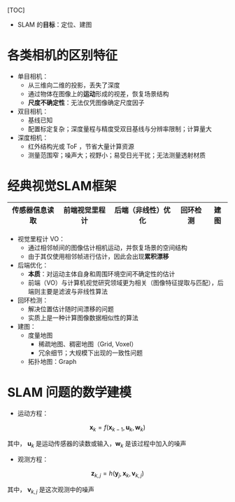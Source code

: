 [TOC]

* SLAM 的**目标**：定位、建图

# 各类相机的区别特征

* 单目相机：
  * 从三维向二维的投影，丢失了深度
  * 通过物体在图像上的**运动**形成的视差，恢复场景结构
  * **尺度不确定性**：无法仅凭图像确定尺度因子
* 双目相机：
  * 基线已知
  * 配置标定复杂；深度量程与精度受双目基线与分辨率限制；计算量大
* 深度相机：
  * 红外结构光或 ToF ，节省大量计算资源
  * 测量范围窄；噪声大；视野小；易受日光干扰；无法测量透射材质

# 经典视觉SLAM框架

| 传感器信息读取 | 前端视觉里程计 | 后端（非线性）优化 | 回环检测 | 建图 |
| :------------: | :------------: | :----------------: | :------: | :--: |

* 视觉里程计 VO：
  * 通过相邻帧间的图像估计相机运动，并恢复场景的空间结构
  * 由于其仅使用相邻帧进行估计，因此会出现**累积漂移**
* 后端优化：
  * **本质**：对运动主体自身和周围环境空间不确定性的估计
  * 前端（VO）与计算机视觉研究领域更为相关（图像特征提取与匹配），后端则主要是滤波与非线性算法
* 回环检测：
  * 解决位置估计随时间漂移的问题
  * 实质上是一种计算图像数据相似性的算法
* 建图：
  * 度量地图
    * 稀疏地图、稠密地图（Grid, Voxel）
    * 冗余细节；大规模下出现的一致性问题
  * 拓扑地图：Graph

# SLAM 问题的数学建模

* 运动方程：

$$
\boldsymbol{x}_k=f(\boldsymbol{x}_{k-1},\boldsymbol{u}_k,\boldsymbol{w}_k)
$$

其中， $\boldsymbol{u}_k$ 是运动传感器的读数或输入，$\boldsymbol{w}_k$ 是该过程中加入的噪声

* 观测方程：

$$
\boldsymbol{z}_{k,j}=h(\boldsymbol{y}_j,\boldsymbol{x}_k,\boldsymbol{v}_{k,j})
$$

其中， $\boldsymbol{v}_{k,j}$ 是这次观测中的噪声